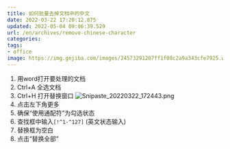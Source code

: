 ```yaml
---
title: 如何批量去掉文档中的中文
date: 2022-03-22 17:20:12.875
updated: 2022-05-04 09:06:39.529
url: /en/archives/remove-chinese-character
categories: 
tags: 
- office
image: https://img.gejiba.com/images/24573291207ff1f08c2a9a343cfe7925.webp
---
```


1. 用word打开要处理的文档
2. Ctrl+A 全选文档
3. Ctrl+H 打开替换窗口
![Snipaste_20220322_172443.png](https://img.gejiba.com/images/4d9859f12162c00796d4c436ff3a802d.webp)
4. 点击左下角更多
5. 确保“使用通配符”为勾选状态
6. 查找框中输入```[!^1-^127]``` (英文状态输入)
7. 替换框为空白
8. 点击“替换全部”
